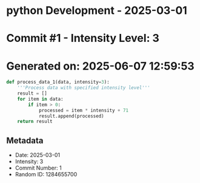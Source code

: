 ﻿# python Development - 2025-03-01
# Commit #1 - Intensity Level: 3
# Generated on: 2025-06-07 12:59:53
```python
def process_data_1(data, intensity=3):
    '''Process data with specified intensity level'''
    result = []
    for item in data:
        if item > 0:
            processed = item * intensity + 71
            result.append(processed)
    return result
```
## Metadata
- Date: 2025-03-01
- Intensity: 3
- Commit Number: 1
- Random ID: 1284655700
